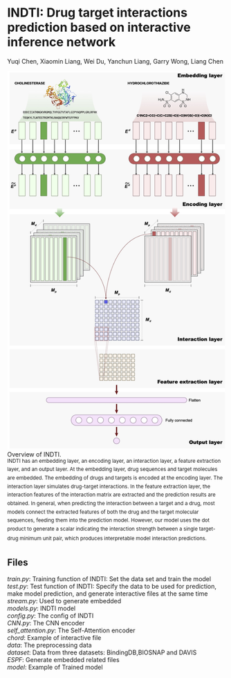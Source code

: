 # INDTI: Drug target interactions prediction based on interactive inference network
Yuqi Chen, Xiaomin Liang, Wei Du, Yanchun Liang, Garry Wong, Liang Chen

![INDTI](https://github.com/XiaoZheBrother/INDTI/blob/main/INDTI.jpg "INDTI")
Overview of INDTI. \
<sup>INDTI has an embedding layer, an encoding layer, an interaction layer, a feature extraction layer, and an output layer. At the embedding layer, drug sequences and target molecules are embedded. The embedding of drugs and targets is encoded at the encoding layer. The interaction layer simulates drug-target interactions. In the feature extraction layer, the interaction features of the interaction matrix are extracted and the prediction results are obtained. In general, when predicting the interaction between a target and a drug, most models connect the extracted features of both the drug and the target molecular sequences, feeding them into the prediction model. However, our model uses the dot product to generate a scalar indicating the interaction strength between a single target-drug minimum unit pair, which produces interpretable model interaction predictions.<sup>

## Files
*train.py*: Training function of INDTI:
Set the data set and train the model\
*test.py*: Test function of INDTI:
Specify the data to be used for prediction, make model prediction, and generate interactive files at the same time\
*stream.py*: Used to generate embedded\
*models.py*: INDTI model\
*config.py*: The config of INDTI\
*CNN.py*: The CNN encoder\
*self_attention.py*: The Self-Attention encoder\
*chord*: Example of interactive file\
*data*: The preprocessing data\
*dataset*: Data from three datasets:
BindingDB,BIOSNAP and DAVIS\
*ESPF*: Generate embedded related files\
*model*: Example of Trained model
